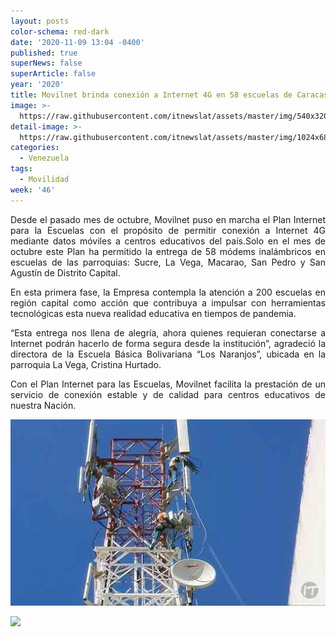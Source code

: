 ```yaml
---
layout: posts
color-schema: red-dark
date: '2020-11-09 13:04 -0400'
published: true
superNews: false
superArticle: false
year: '2020'
title: Movilnet brinda conexión a Internet 4G en 58 escuelas de Caracas
image: >-
  https://raw.githubusercontent.com/itnewslat/assets/master/img/540x320/Movilnet-Repara-Antenas-p.jpg
detail-image: >-
  https://raw.githubusercontent.com/itnewslat/assets/master/img/1024x680/Movilnet-Repara-Antenas-g.jpg
categories:
  - Venezuela
tags:
  - Movilidad
week: '46'
---
```

<p style="text-align: justify;">Desde el pasado mes de octubre, Movilnet puso en marcha el Plan Internet para la Escuelas con el propósito de permitir conexión a Internet 4G mediante datos móviles a centros educativos del país.Solo en el mes de octubre este Plan ha permitido la entrega de 58 módems inalámbricos en escuelas de las parroquias: Sucre, La Vega, Macarao, San Pedro y San Agustín de Distrito Capital.</p>
<p style="text-align: justify;">En esta primera fase, la Empresa contempla la atención a 200 escuelas en región capital como acción que contribuya a impulsar con herramientas tecnológicas esta nueva realidad educativa en tiempos de pandemia.</p>
<p style="text-align: justify;">“Esta entrega nos llena de alegría, ahora quienes requieran conectarse a Internet podrán hacerlo de forma segura desde la institución”, agradeció la directora de la Escuela Básica Bolivariana “Los Naranjos”, ubicada en la parroquia La Vega, Cristina Hurtado.</p>
<p style="text-align: justify;">Con el Plan Internet para las Escuelas, Movilnet facilita la prestación de un servicio de conexión estable y de calidad para centros educativos de nuestra Nación.</p>

![](https://raw.githubusercontent.com/itnewslat/assets/master/img/540x320/Movilnet-Repara-Antenas-p.jpg)

<img src="https://tracker.metricool.com/c3po.jpg?hash=56f88a41e39ab42c063cc51676587a04"/>